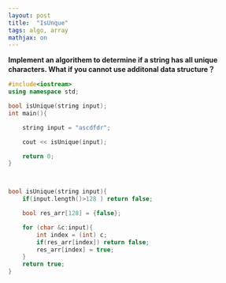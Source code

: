 ```yaml
---
layout: post
title:  "IsUnque"
tags: algo, array 
mathjax: on
---
```


**Implement an algorithem to determine if a string has all unique characters. What if you cannot use additonal data structure？**

```cpp
#include<iostream>
using namespace std;

bool isUnique(string input);
int main(){

	string input = "ascdfdr";

	cout << isUnique(input);

	return 0;
}



bool isUnique(string input){
	if(input.length()>128 ) return false;

	bool res_arr[128] = {false};

	for (char &c:input){
		int index = (int) c;
		if(res_arr[index]) return false;
		res_arr[index] = true;
	}
	return true;
}
```